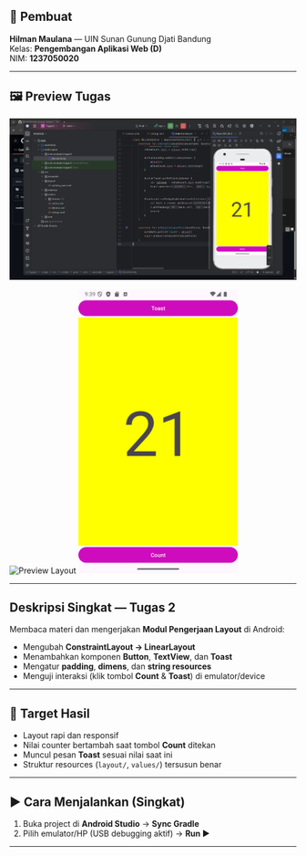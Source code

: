 ## 👤 Pembuat
**Hilman Maulana** — UIN Sunan Gunung Djati Bandung  
Kelas: **Pengembangan Aplikasi Web (D)**  
NIM: **1237050020**

---

## 🖼️ Preview Tugas
![Preview Layout](preview1.png) <br>

![Preview Layout](<img src="preview2.png" width="280" alt="Preview Layout" />)
<img src="preview2.png" width="280" alt="Preview Layout" />

---

## Deskripsi Singkat — Tugas 2
Membaca materi dan mengerjakan **Modul Pengerjaan Layout** di Android:

- Mengubah **ConstraintLayout → LinearLayout**  
- Menambahkan komponen **Button**, **TextView**, dan **Toast**  
- Mengatur **padding**, **dimens**, dan **string resources**  
- Menguji interaksi (klik tombol **Count** & **Toast**) di emulator/device  

---

## 🎯 Target Hasil
- Layout rapi dan responsif  
- Nilai counter bertambah saat tombol **Count** ditekan  
- Muncul pesan **Toast** sesuai nilai saat ini  
- Struktur resources (`layout/`, `values/`) tersusun benar  

---

## ▶️ Cara Menjalankan (Singkat)
1. Buka project di **Android Studio** → **Sync Gradle**  
2. Pilih emulator/HP (USB debugging aktif) → **Run ▶**  

---
